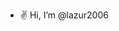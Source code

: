 - ✌️ Hi, I’m @lazur2006

<!---
lazur2006/lazur2006 is a ✨ special ✨ repository because its `README.md` (this file) appears on your GitHub profile.
You can click the Preview link to take a look at your changes.
--->
